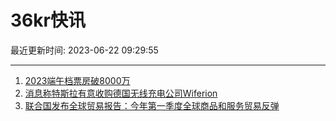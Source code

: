 # 36kr快讯

最近更新时间: 2023-06-22 09:29:55

--- 
1. [2023端午档票房破8000万](https://www.36kr.com/newsflashes/2312157554552065) 
2. [消息称特斯拉有意收购德国无线充电公司Wiferion](https://www.36kr.com/newsflashes/2312158951959809) 
3. [联合国发布全球贸易报告：今年第一季度全球商品和服务贸易反弹](https://www.36kr.com/newsflashes/2312159480769794) 
